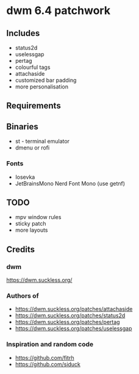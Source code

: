 # dwm 6.4 patchwork

## Includes

- status2d
- uselessgap
- pertag
- colourful tags
- attachaside
- customized bar padding
- more personalisation

## Requirements

## Binaries

- st - terminal emulator
- dmenu or rofi

### Fonts

- Iosevka
- JetBrainsMono Nerd Font Mono (use getnf)

## TODO

- mpv window rules
- sticky patch
- more layouts

## Credits

### dwm

https://dwm.suckless.org/

### Authors of

- https://dwm.suckless.org/patches/attachaside
- https://dwm.suckless.org/patches/status2d
- https://dwm.suckless.org/patches/pertag
- https://dwm.suckless.org/patches/uselessgap

### Inspiration and random code

- https://github.com/fitrh
- https://github.com/siduck
